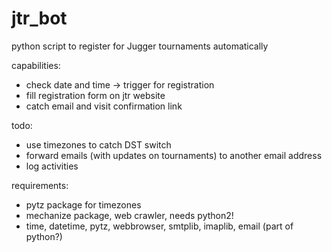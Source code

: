 # jtr_bot
python script to register for Jugger tournaments automatically

capabilities:
 * check date and time -> trigger for registration
 * fill registration form on jtr website
 * catch email and visit confirmation link

todo:
 * use timezones to catch DST switch
 * forward emails (with updates on tournaments) to another email address
 * log activities

requirements:
 * pytz package for timezones
 * mechanize package, web crawler, needs python2!
 * time, datetime, pytz, webbrowser, smtplib, imaplib, email (part of python?)
